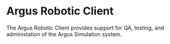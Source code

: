 # Argus Robotic Client

The Argus Robotic Client provides support for QA, testing, and administation of the Argus Simulation system.